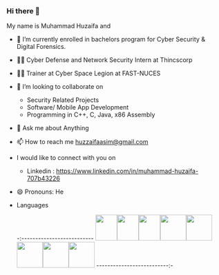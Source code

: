 ### Hi there 👋
My name is Muhammad Huzaifa and

* 🔭 I’m currently enrolled in bachelors program for Cyber Security & Digital Forensics.
* 👨‍⚖️ Cyber Defense and Network Security Intern at Thincscorp 
* 🧑‍💻 Trainer at Cyber Space Legion at FAST-NUCES
* 👯 I’m looking to collaborate on
     - Security Related Projects
     - Software/ Mobile App Development
     - Programming in C++, C, Java, x86 Assembly
* 💬 Ask me about Anything
* 📫 How to reach me
                    huzzaifaasim@gmail.com
* I would like to connect with you on
  - Linkedin : https://www.linkedin.com/in/muhammad-huzaifa-707b43226
* 😄 Pronouns: He
* Languages

     -:-------------------------- <img src="https://github.com/SABERGLOW/SABERGLOW/blob/master/Misc/image%20backups/homeycombs/C.svg" width="50" height="60"><img src="https://github.com/SABERGLOW/SABERGLOW/blob/master/Misc/image%20backups/homeycombs/C%2B%2B.svg" width="50" height="60"><img src="https://github.com/SABERGLOW/SABERGLOW/blob/master/Misc/image%20backups/homeycombs/Python.png" width="50" height="60"><img src="https://github.com/SABERGLOW/SABERGLOW/blob/master/Misc/image%20backups/homeycombs/JAVA.png" width="60" height="60"><img src="https://github.com/SABERGLOW/SABERGLOW/blob/master/Misc/image%20backups/homeycombs/JavaScript.png" width="60" height="60"><img src="https://github.com/SABERGLOW/SABERGLOW/blob/master/Misc/image%20backups/homeycombs/SQL.png" width="60" height="60"><img src="https://github.com/SABERGLOW/SABERGLOW/blob/master/Misc/image%20backups/homeycombs/HTML5.png" width="60" height="60"><img src="https://github.com/SABERGLOW/SABERGLOW/blob/master/Misc/image%20backups/homeycombs/CSS3.png" width="60" height="60"> --------------------------:-
